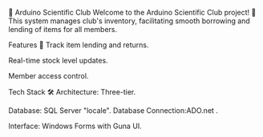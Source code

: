 🔬 Arduino Scientific Club
Welcome to the Arduino Scientific Club project! 
🚀 This system manages  club's inventory, facilitating smooth borrowing and lending of items for all members.

Features 🌟
Track item lending and returns.

Real-time stock level updates.

Member access control.

Tech Stack 🛠️
Architecture: Three-tier.

Database: SQL Server "locale".
Database Connection:ADO.net .

Interface: Windows Forms with Guna UI.

